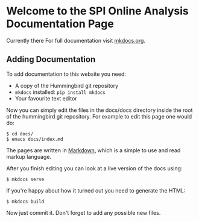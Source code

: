 # Welcome to the SPI Online Analysis Documentation Page

Currently there
For full documentation visit [mkdocs.org](http://mkdocs.org).

## Adding Documentation

To add documentation to this website you need:

* A copy of the Hummingbird git repository
* `mkdocs` installed: `pip install mkdocs`
* Your favourite text editor

Now you can simply edit the files in the docs/docs directory
inside the root of the hummingbird git repository.
For example to edit this page one would do:

	$ cd docs/
	$ emacs docs/index.md

The pages are written in [Markdown](http://daringfireball.net/projects/markdown/syntax), 
which is a simple to use and read markup language.

After you finish editing you can look at a live version of the docs using:

	$ mkdocs serve

If you're happy about how it turned out you need to generate the HTML:

	$ mkdocs build

Now just commit it. Don't forget to add any possible new files.
